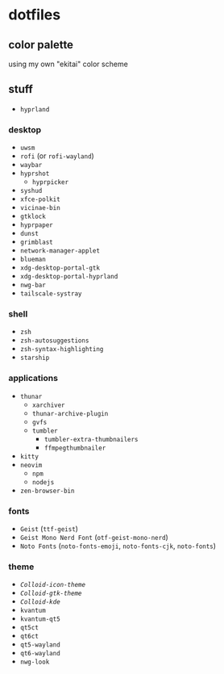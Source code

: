# dotfiles
## color palette
using my own "ekitai" color scheme
## stuff
- `hyprland`
### desktop
- `uwsm`
- `rofi` (or `rofi-wayland`)
- `waybar`
- `hyprshot`
    - `hyprpicker`
- `syshud`
- `xfce-polkit`
- `vicinae-bin`
- `gtklock`
- `hyprpaper`
- `dunst`
- `grimblast`
- `network-manager-applet`
- `blueman`
- `xdg-desktop-portal-gtk`
- `xdg-desktop-portal-hyprland`
- `nwg-bar`
- `tailscale-systray`
### shell
- `zsh`
- `zsh-autosuggestions`
- `zsh-syntax-highlighting`
- `starship`
### applications
- `thunar`
    - `xarchiver`
    - `thunar-archive-plugin`
    - `gvfs`
    - `tumbler`
        - `tumbler-extra-thumbnailers`
        - `ffmpegthumbnailer`
- `kitty`
- `neovim`
    - `npm`
    - `nodejs`
- `zen-browser-bin`
### fonts
- `Geist` (`ttf-geist`)
- `Geist Mono Nerd Font` (`otf-geist-mono-nerd`)
- `Noto Fonts` (`noto-fonts-emoji`, `noto-fonts-cjk`, `noto-fonts`)
### theme
- *`Colloid-icon-theme`*
- *`Colloid-gtk-theme`*
- *`Colloid-kde`*
- `kvantum`
- `kvantum-qt5`
- `qt5ct`
- `qt6ct`
- `qt5-wayland`
- `qt6-wayland`
- `nwg-look`
